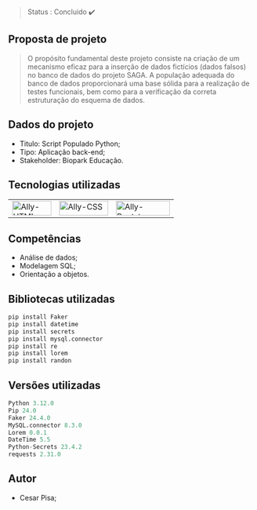 > Status : Concluido ✔️


## Proposta de projeto

> O propósito fundamental deste projeto consiste na criação de um mecanismo eficaz para a inserção de dados fictícios (dados falsos) no banco de dados do projeto SAGA. A população adequada do banco de dados proporcionará uma base sólida para a realização de testes funcionais, bem como para a verificação da correta estruturação do esquema de dados.

## Dados do projeto

- Titulo: Script Populado Python;
- Tipo: Aplicação back-end;
- Stakeholder: Biopark Educação.

## Tecnologias utilizadas

<table>
  <tr>
    <td>
      <img align="center" alt="Ally-HTML" height="30" width="80" src="https://img.shields.io/badge/mysql-4479A1.svg?style=for-the-badge&logo=mysql&logoColor=white">
    </td>
    <td>
      <img align="center" alt="Ally-CSS" height="30" width="100" src="https://img.shields.io/badge/sqlite-%2307405e.svg?style=for-the-badge&logo=sqlite&logoColor=white">
    </td>
      <td>
      <img align="center" alt="Ally-Bootstrap" height="30" width="110" src="https://img.shields.io/badge/python-3670A0?style=for-the-badge&logo=python&logoColor=ffdd54">
    </td>
  </tr>
</table>

## Competências

- Análise de dados;
- Modelagem SQL;
- Orientação a objetos.

## Bibliotecas utilizadas
```python
pip install Faker
pip install datetime
pip install secrets
pip install mysql.connector
pip install re
pip install lorem
pip install randon
```
## Versões utilizadas

```python
Python 3.12.0
Pip 24.0
Faker 24.4.0
MySQL.connector 8.3.0
Lorem 0.0.1
DateTime 5.5
Python-Secrets 23.4.2
requests 2.31.0
```
## Autor

- Cesar Pisa;
